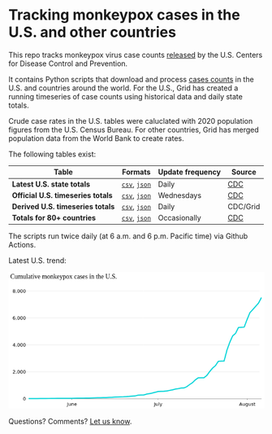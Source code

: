 # Tracking monkeypox cases in the U.S. and other countries
This repo tracks monkeypox virus case counts [released](https://www.cdc.gov/poxvirus/monkeypox/response/2022/index.html) by the U.S. Centers for Disease Control and Prevention. 

It contains Python scripts that download and process [cases counts](https://github.com/gridviz/monkeypox/tree/main/data/processed) in the U.S. and countries around the world. For the U.S., Grid has created a running timeseries of case counts using historical data and daily state totals. 

Crude case rates in the U.S. tables were caluclated with 2020 population figures from the U.S. Census Bureau. For other countries, Grid has merged population data from the World Bank to create rates. 

The following tables exist: 

| Table  | Formats | Update frequency | Source |
| ------------- | ------------- | ------------- | ------------- |
| **Latest U.S. state totals**  |  [`csv`](https://raw.githubusercontent.com/gridviz/monkeypox/main/data/processed/monkeypox_cases_states_cdc_latest.csv), [`json`](https://raw.githubusercontent.com/gridviz/monkeypox/main/data/processed/monkeypox_cases_states_cdc_latest.json) | Daily | [CDC](https://www.cdc.gov/poxvirus/monkeypox/response/2022/us-map.html) |
| **Official U.S. timeseries totals**  | [`csv`](https://raw.githubusercontent.com/gridviz/monkeypox/main/data/processed/monkeypox_cases_timeseries_cdc_latest.csv), [`json`](https://raw.githubusercontent.com/gridviz/monkeypox/main/data/processed/monkeypox_cases_timeseries_cdc_latest.json) | Wednesdays | [CDC](https://www.cdc.gov/poxvirus/monkeypox/response/2022/mpx-trends.html) |
| **Derived U.S. timeseries totals**  | [`csv`](https://raw.githubusercontent.com/gridviz/monkeypox/main/data/processed/monkeypox_cases_derived_timeseries_latest.csv), [`json`](https://raw.githubusercontent.com/gridviz/monkeypox/main/data/processed/monkeypox_cases_derived_timeseries_latest.json) | Daily | CDC/Grid |
| **Totals for 80+ countries**  | [`csv`](https://raw.githubusercontent.com/gridviz/monkeypox/main/data/processed/monkeypox_cases_countries_cdc_latest.csv), [`json`](https://raw.githubusercontent.com/gridviz/monkeypox/main/data/processed/monkeypox_cases_countries_cdc_latest.json) | Occasionally | [CDC](https://www.cdc.gov/poxvirus/monkeypox/response/2022/world-map.html) |

The scripts run twice daily (at 6 a.m. and 6 p.m. Pacific time) via Github Actions. 

Latest U.S. trend: 

![alt text](https://github.com/gridviz/monkeypox/raw/main/visuals/trendline_latest.png)

Questions? Comments? [Let us know](mailto:mstiles@grid.news). 
